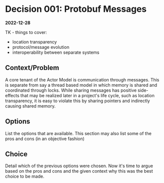 # Decision 001: Protobuf Messages
__2022-12-28__


TK - things to cover:
  + location transparency
  + protocol/message evolution
  + interoperability between separate systems


## Context/Problem

A core tenant of the Actor Model is communication through messages. This is separate from
say a thread based model in which memory is shared and coordinated through locks. While
sharing messages has positive side-effects that may be realized later in a project's
life cycle, such as location transparency, it is easy to violate this by sharing pointers
and indirectly causing shared memory.


## Options

List the options that are available. This section may also list some of the pros and cons (in an objective fashion)

## Choice

Detail which of the previous options were chosen. Now it's time to argue based on the pros and cons and the given
context why this was the best choice to be made.
